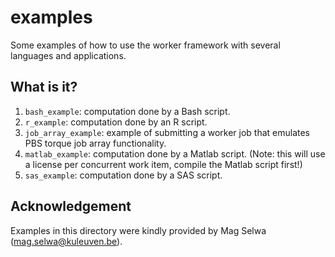 # examples
Some examples of how to use the worker framework with several languages
and applications.

## What is it?
1. `bash_example`: computation done by a Bash script.
1. `r_example`: computation done by an R script.
1. `job_array_example`: example of submitting a worker job that emulates
    PBS torque job array functionality.
1. `matlab_example`: computation done by a Matlab script. (Note: this
    will use a license per concurrent work item, compile the Matlab
    script first!)
1. `sas_example`: computation done by a SAS script.

## Acknowledgement
Examples in this directory were kindly provided by Mag Selwa
(mag.selwa@kuleuven.be).
